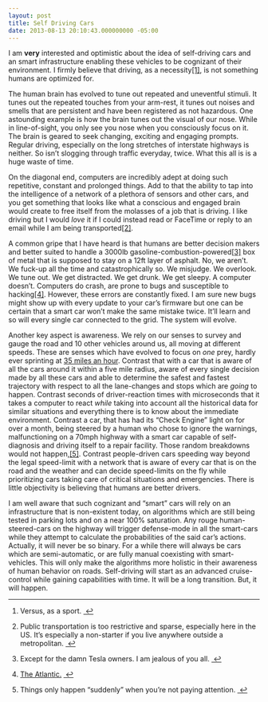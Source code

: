 ```yaml
---
layout: post
title: Self Driving Cars
date: 2013-08-13 20:10:43.000000000 -05:00
---
```

<p>I am <strong>very</strong> interested and optimistic about the idea of self-driving cars and an smart infrastructure enabling these vehicles to be cognizant of their environment. I firmly believe that driving, as a necessity<a href="#fn:1" id="fnref:1" title="see footnote" class="footnote">[1]</a>, is not something humans are optimized for. </p>

<p>The human brain has evolved to tune out repeated and uneventful stimuli. It tunes out the repeated touches from your arm-rest, it tunes out noises and smells that are persistent and have been registered as not hazardous. One astounding example is how the brain tunes out the visual of our nose. While in line-of-sight, you only see you nose when you consciously focus on it. The brain is geared to seek changing, exciting and engaging prompts. Regular driving, especially on the long stretches of interstate highways is neither. So isn&#8217;t slogging through traffic everyday, twice. What this all is is a huge waste of time.</p>

<p>On the diagonal end, computers are incredibly adept at doing such repetitive, constant and prolonged things. Add to that the ability to tap into the intelligence of a network of a plethora of sensors and other cars, and you get something that looks like what a conscious and engaged brain would create to free itself from the molasses of a job that is driving. I like driving but I would <em>love</em> it if I could instead read or FaceTime or reply to an email while I am being transported<a href="#fn:2" id="fnref:2" title="see footnote" class="footnote">[2]</a>.</p>

<p>A common gripe that I have heard is that humans are better decision makers and better suited to handle a 3000lb gasoline-combustion-powered<a href="#fn:3" id="fnref:3" title="see footnote" class="footnote">[3]</a> box of metal that is supposed to stay on a 12ft layer of asphalt. No, we aren&#8217;t. We fuck-up all the time and catastrophically so. We misjudge. We overlook. We tune out. We get distracted. We get drunk. We get sleepy. A computer doesn&#8217;t. Computers do crash, are prone to bugs and susceptible to hacking<a href="#fn:4" id="fnref:4" title="see footnote" class="footnote">[4]</a>. However, these errors are constantly fixed. I am sure new bugs might show up with every update to your car&#8217;s firmware but one can be certain that a smart car won&#8217;t make the same mistake twice. It&#8217;ll learn and so will every single car connected to the grid. The system will evolve.</p>

<p>Another key aspect is awareness. We rely on our senses to survey and gauge the road and 10 other vehicles around us, all moving at different speeds. These are senses which have evolved to focus on <em>one</em> prey, hardly ever sprinting at <a href="http://www.esf.edu/aec/adks/mammals/wtd.htm">35 miles an hour</a>. Contrast that with a car that is aware of all the cars around it within a five mile radius, aware of every single decision made by all these cars and able to determine the safest and fastest trajectory with respect to all the lane-changes and stops which are <em>going</em> to happen. Contrast seconds of driver-reaction times with microseconds that it takes a computer to react <em>while</em> taking into account all the historical data for similar situations and everything there is to know about the immediate environment. Contrast a car, that has had its &#8220;Check Engine&#8221; light on for over a month, being steered by a human who chose to ignore the warnings, malfunctioning on a 70mph highway with a smart car capable of self-diagnosis and driving itself to a repair facility. Those random breakdowns would not happen,<a href="#fn:5" id="fnref:5" title="see footnote" class="footnote">[5]</a>. Contrast people-driven cars speeding way beyond the legal speed-limit with a network that is aware of every car that is on the road and the weather and can decide speed-limits on the fly while prioritizing cars taking care of critical situations and emergencies. There is little objectivity is believing that humans are better drivers.</p>

<p>I am well aware that such cognizant and &#8220;smart&#8221; cars will rely on an infrastructure that is non-existent today, on algorithms which are still being tested in parking lots and on a near 100% saturation. Any rouge human-steered-cars on the highway will trigger defense-mode in all the smart-cars while they attempt to calculate the probabilities of the said car&#8217;s actions. Actually, it will never be so binary. For a while there will always be cars which are semi-automatic, or are fully manual coexisting with smart-vehicles. This will only make the algorithms more holistic in their awareness of human behavior on roads. Self-driving will start as an advanced cruise-control while gaining capabilities with time. It will be a long transition. But, it will happen.</p>

<div class="footnotes">
<hr />
<ol>

<li id="fn:1">
<p>Versus, as a sport. <a href="#fnref:1" title="return to article" class="reversefootnote">&#160;&#8617;</a></p>
</li>

<li id="fn:2">
<p>Public transportation is too restrictive and sparse, especially here in the US. It&#8217;s especially a non-starter if you live anywhere outside a metropolitan. <a href="#fnref:2" title="return to article" class="reversefootnote">&#160;&#8617;</a></p>
</li>

<li id="fn:3">
<p>Except for the damn Tesla owners. I am jealous of you all. <a href="#fnref:3" title="return to article" class="reversefootnote">&#160;&#8617;</a></p>
</li>

<li id="fn:4">
<p><a href="http://www.theatlantic.com/technology/archive/2013/08/when-cars-crash-like-computers/278656/">The Atlantic.</a> <a href="#fnref:4" title="return to article" class="reversefootnote">&#160;&#8617;</a></p>
</li>

<li id="fn:5">
<p>Things only happen &#8220;suddenly&#8221; when you&#8217;re not paying attention. <a href="#fnref:5" title="return to article" class="reversefootnote">&#160;&#8617;</a></p>
</li>

</ol>
</div>
